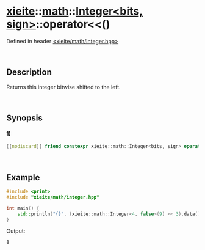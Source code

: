 # [xieite](../../../../../xieite.md)\:\:[math](../../../../../math.md)\:\:[Integer<bits, sign>](../../../../integer.md)\:\:operator\<\<\(\)
Defined in header [<xieite/math/integer.hpp>](../../../../../../../include/xieite/math/integer.hpp)

&nbsp;

## Description
Returns this integer bitwise shifted to the left.

&nbsp;

## Synopsis
#### 1)
```cpp
[[nodiscard]] friend constexpr xieite::math::Integer<bits, sign> operator<<(xieite::math::Integer<bits, sign> leftOperand, xieite::math::Integer<bits, sign> rightOperand) noexcept;
```

&nbsp;

## Example
```cpp
#include <print>
#include "xieite/math/integer.hpp"

int main() {
    std::println("{}", (xieite::math::Integer<4, false>(9) << 3).data());
}
```
Output:
```
8
```
